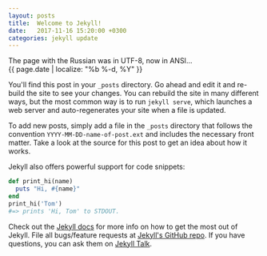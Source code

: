 ```yaml
---
layout: posts
title:  Welcome to Jekyll!
date:   2017-11-16 15:20:00 +0300
categories: jekyll update
---
```

The page with the Russian was in UTF-8, now in ANSI...  
{{ page.date | localize: "%b %-d, %Y" }}

You'll find this post in your `_posts` directory. Go ahead 
and edit it and re-build the site to see your changes. You 
can rebuild the site in many different ways, but the most 
common way is to run `jekyll serve`, which launches a web 
server and auto-regenerates your site when a file is updated.

To add new posts, simply add a file in the `_posts` directory 
that follows the convention `YYYY-MM-DD-name-of-post.ext` 
and includes the necessary front matter. Take a look at 
the source for this post to get an idea about how it works.

Jekyll also offers powerful support for code snippets:

```ruby
def print_hi(name)
  puts "Hi, #{name}"
end
print_hi('Tom')
#=> prints 'Hi, Tom' to STDOUT.
```

Check out the [Jekyll docs][jekyll-docs] for more info on 
how to get the most out of Jekyll. File all bugs/feature 
requests at [Jekyll's GitHub repo][jekyll-gh]. If you have 
questions, you can ask them on [Jekyll Talk][jekyll-talk].

[jekyll-docs]: https://jekyllrb.com/docs/home
[jekyll-gh]:   https://github.com/jekyll/jekyll
[jekyll-talk]: https://talk.jekyllrb.com/
